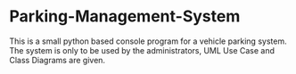 # Parking-Management-System
This is a small python based console program for a vehicle parking system. The system is only to be used by the administrators, UML Use Case and Class Diagrams are given.
